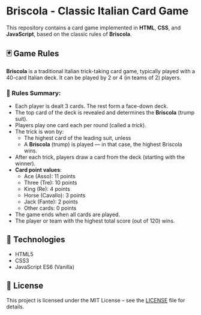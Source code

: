# Briscola - Classic Italian Card Game

This repository contains a card game implemented in **HTML**, **CSS**, and **JavaScript**, based on the classic rules of **Briscola**.

## 🃏 Game Rules

**Briscola** is a traditional Italian trick-taking card game, typically played with a 40-card Italian deck. It can be played by 2 or 4 (in teams of 2) players.

### 🔹 Rules Summary:
- Each player is dealt 3 cards. The rest form a face-down deck.
- The top card of the deck is revealed and determines the **Briscola** (trump suit).
- Players play one card each per round (called a *trick*).
- The trick is won by:
  - The highest card of the leading suit, unless
  - A **Briscola** (trump) is played — in that case, the highest Briscola wins.
- After each trick, players draw a card from the deck (starting with the winner).
- **Card point values**:
  - Ace (Asso): 11 points  
  - Three (Tre): 10 points  
  - King (Re): 4 points  
  - Horse (Cavallo): 3 points  
  - Jack (Fante): 2 points  
  - Other cards: 0 points
- The game ends when all cards are played.
- The player or team with the highest total score (out of 120) wins.

## 🚀 Technologies

- HTML5
- CSS3
- JavaScript ES6 (Vanilla)

## 📜 License

This project is licensed under the MIT License – see the [LICENSE](LICENSE) file for details.
